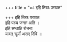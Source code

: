 +++
title = "०८ इहि तिस्रः परावत"

+++
इहि तिस्रः परावत  
इहि पञ्च जनाꣳ अति ।  
इहि सप्ताति रोचना  
यावत् सूर्यो असद् दिवि ॥